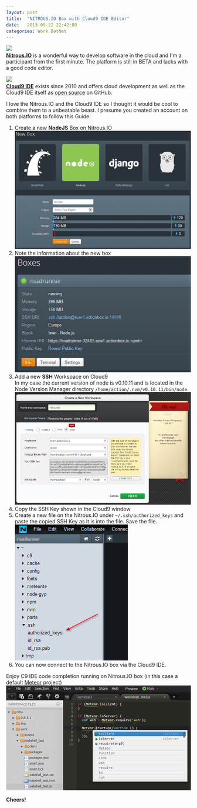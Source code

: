 ```yaml
---
layout: post
title:  "NITROUS.IO Box with Cloud9 IDE Editor"
date:   2013-09-22 22:42:00
categories: Work DotNet
---
```


![][1]  
[**Nitrous.IO**][2] is a wonderful way to develop software in the cloud and I'm a participant from the first minute. The platform is still in BETA and lacks with a good code editor.

![][3]  
[**Cloud9 IDE**][4] exists since 2010 and offers cloud development as well as the Cloud9 IDE itself as [open source][5] on GitHub.

I love the Nitrous.IO and the Cloud9 IDE so I thought it would be cool to combine them to a unbeatable beast. I presume you created an account on both platforms to follow this Guide:

1.  Create a new **NodeJS** Box on Nitrous.IO  
    ![nitro-step1][6]
2.  Note the information about the new box  
    ![nitro-step2][7]
3.  Add a new **SSH** Workspace on Cloud9  
    In my case the current version of node is v0.10.11 and is located in the Node Version Manager directory `/home/action/.nvm/v0.10.11/bin/node`.
    ![nitro-step3][8]
4.  Copy the SSH Key shown in the Cloud9 window
5.  Create a new file on the Nitrous.IO under `~/.ssh/authorized_keys` and paste the copied SSH Key as it is into the file. Save the file.  
    ![nitro-step4][9]
6.  You can now connect to the Nitrous.IO box via the Cloud9 IDE.

Enjoy C9 IDE code completion running on Nitrous.IO box (in this case a default [Meteor][10] project)  
![nitro-step5][11]

**Cheers!**

 [1]: /assets/nitrousio-logo.png
 [2]: https://www.nitrous.io/
 [3]: /assets/logo_cloud9.png
 [4]: https://c9.io/
 [5]: https://github.com/ajaxorg/cloud9
 [6]: /assets/nitro-step1.png
 [7]: /assets/nitro-step2.png
 [8]: /assets/nitro-step3.png
 [9]: /assets/nitro-step4.png
 [10]: http://www.meteor.com/
 [11]: /assets/nitro-step5.png
